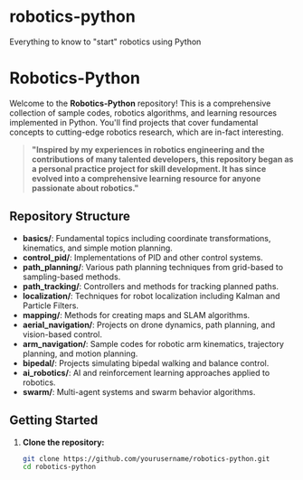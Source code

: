 # robotics-python
Everything to know to "start" robotics using Python 

# Robotics-Python

Welcome to the **Robotics-Python** repository! This is a comprehensive collection of sample codes, robotics algorithms, and learning resources implemented in Python. You'll find projects that cover fundamental concepts to cutting-edge robotics research, which are in-fact interesting.

> **"Inspired by my experiences in robotics engineering and the contributions of many talented developers, this repository began as a personal practice project for skill development. It has since evolved into a comprehensive learning resource for anyone passionate about robotics."**


## Repository Structure

- **basics/**: Fundamental topics including coordinate transformations, kinematics, and simple motion planning.
- **control_pid/**: Implementations of PID and other control systems.
- **path_planning/**: Various path planning techniques from grid-based to sampling-based methods.
- **path_tracking/**: Controllers and methods for tracking planned paths.
- **localization/**: Techniques for robot localization including Kalman and Particle Filters.
- **mapping/**: Methods for creating maps and SLAM algorithms.
- **aerial_navigation/**: Projects on drone dynamics, path planning, and vision-based control.
- **arm_navigation/**: Sample codes for robotic arm kinematics, trajectory planning, and motion planning.
- **bipedal/**: Projects simulating bipedal walking and balance control.
- **ai_robotics/**: AI and reinforcement learning approaches applied to robotics.
- **swarm/**: Multi-agent systems and swarm behavior algorithms.

## Getting Started

1. **Clone the repository:**
   ```bash
   git clone https://github.com/yourusername/robotics-python.git
   cd robotics-python
